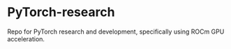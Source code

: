 # PyTorch-research
Repo for PyTorch research and development, specifically using ROCm GPU acceleration.
